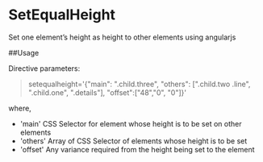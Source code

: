 # SetEqualHeight
Set one element’s height as height to other elements using angularjs

##Usage

Directive parameters:

>  setequalheight='{"main": ".child.three", "others": [".child.two .line", ".child.one", ".details"], "offset":["48","0", "0"]}'

where,

* 'main' CSS Selector for element whose height is to be set on other elements
* 'others' Array of CSS Selector of elements whose height is to be set
* 'offset' Any variance required from the height being set to the element
